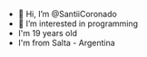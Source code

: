 - 👋 Hi, I’m @SantiiCoronado
- 👀 I’m interested in programming
- I'm 19 years old
- I'm from Salta - Argentina

<!---
SantiiCoronado/SantiiCoronado is a ✨ special ✨ repository because its `README.md` (this file) appears on your GitHub profile.
You can click the Preview link to take a look at your changes.
--->
